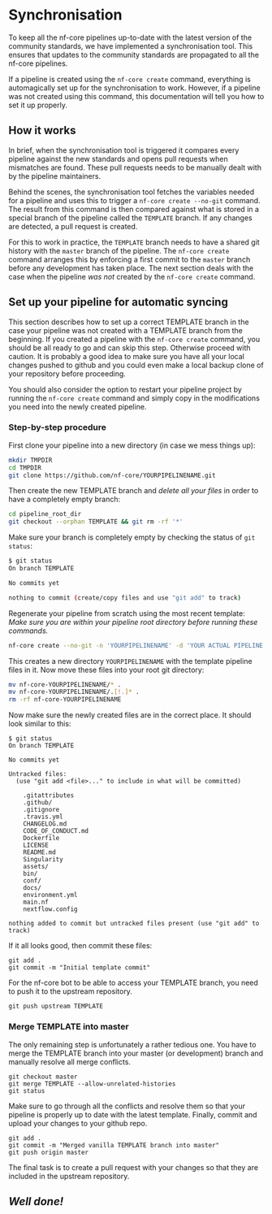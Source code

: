 
# Synchronisation
To keep all the nf-core pipelines up-to-date with the latest version of the community standards, we have implemented a synchronisation tool.
This ensures that updates to the community standards are propagated to all the nf-core pipelines.

If a pipeline is created using the `nf-core create` command, everything is automagically set up for the synchronisation to work.
However, if a pipeline was not created using this command, this documentation will tell you how to set it up properly.

## How it works
In brief, when the synchronisation tool is triggered it compares every pipeline against the new standards and opens pull requests when mismatches are found.
These pull requests needs to be manually dealt with by the pipeline maintainers.

Behind the scenes, the synchronisation tool fetches the variables needed for a pipeline and uses this to trigger a <nobr>`nf-core create --no-git`</nobr> command.
The result from this command is then compared against what is stored in a special branch of the pipeline called the `TEMPLATE` branch.
If any changes are detected, a pull request is created.

For this to work in practice, the `TEMPLATE` branch needs to have a shared git history with the `master` branch of the pipeline.
The <nobr>`nf-core create`</nobr> command arranges this by enforcing a first commit to the `master` branch before any development has taken place.
The next section deals with the case when the pipeline *was not* created by the `nf-core create` command.

## <a name="setup"></a> Set up your pipeline for automatic syncing
This section describes how to set up a correct TEMPLATE branch in the case your pipeline was not created with a TEMPLATE branch from the beginning. If you created a pipeline with the `nf-core create` command, you should be all ready to go and can skip this step. Otherwise proceed with caution. It is probably a good idea to make sure you have all your local changes pushed to github and you could even make a local backup clone of your repository before proceeding.

You should also consider the option to restart your pipeline project by running the `nf-core create` command and simply copy in the modifications you need into the newly created pipeline.

### Step-by-step procedure
First clone your pipeline into a new directory (in case we mess things up):
```bash
mkdir TMPDIR
cd TMPDIR
git clone https://github.com/nf-core/YOURPIPELINENAME.git
```

Then create the new TEMPLATE branch and *delete all your files* in order to have a completely empty branch:
```bash
cd pipeline_root_dir
git checkout --orphan TEMPLATE && git rm -rf '*'
```

Make sure your branch is completely empty by checking the status of `git status`:
```bash
$ git status
On branch TEMPLATE

No commits yet

nothing to commit (create/copy files and use "git add" to track)
```

Regenerate your pipeline from scratch using the most recent template:
*Make sure you are within your pipeline root directory before running these commands.*
```bash
nf-core create --no-git -n 'YOURPIPELINENAME' -d 'YOUR ACTUAL PIPELINE DESCRIPTION'
```

This creates a new directory `YOURPIPELINENAME` with the template pipeline files in it.
Now move these files into your root git directory:
```bash
mv nf-core-YOURPIPELINENAME/* .
mv nf-core-YOURPIPELINENAME/.[!.]* .
rm -rf nf-core-YOURPIPELINENAME
```
Now make sure the newly created files are in the correct place. It should look similar to this:
```
$ git status
On branch TEMPLATE

No commits yet

Untracked files:
  (use "git add <file>..." to include in what will be committed)

	.gitattributes
	.github/
	.gitignore
	.travis.yml
	CHANGELOG.md
	CODE_OF_CONDUCT.md
	Dockerfile
	LICENSE
	README.md
	Singularity
	assets/
	bin/
	conf/
	docs/
	environment.yml
	main.nf
	nextflow.config

nothing added to commit but untracked files present (use "git add" to track)
```
If it all looks good, then commit these files:
```
git add .
git commit -m "Initial template commit"
```
For the nf-core bot to be able to access your TEMPLATE branch, you need to push it to the upstream repository.
```
git push upstream TEMPLATE
```

### Merge TEMPLATE into master
The only remaining step is unfortunately a rather tedious one.
You have to merge the TEMPLATE branch into your master (or development) branch and manually resolve all merge conflicts.
```
git checkout master
git merge TEMPLATE --allow-unrelated-histories
git status
```
Make sure to go through all the conflicts and resolve them so that your pipeline is properly up to date with the latest template.
Finally, commit and upload your changes to your github repo.
```
git add .
git commit -m "Merged vanilla TEMPLATE branch into master"
git push origin master
```
The final task is to create a pull request with your changes so that they are included in the upstream repository.

## *Well done!*
